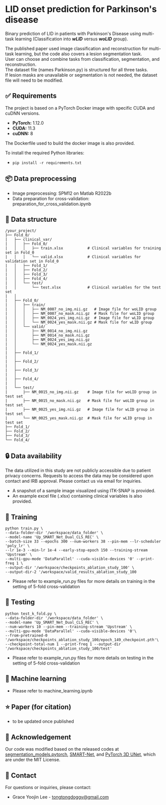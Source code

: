 # LID onset prediction for Parkinson's disease
Binary prediction of LID in patients with Parkinson's Disease using multi-task learning
(Classification into ***wLID*** versus ***woLID*** group).

The published paper used image classification and reconstruction for multi-task learning, but the code also covers a lesion segmentation task.  
User can choose and combine tasks from classification, segmentation, and reconstruction.  
The dataset file (names Parkinson.py) is structured for all three tasks.  
If lesion masks are unavailable or segmentation is not needed, the dataset file will need to be modified.

## ✅ Requirements
The project is based on a PyTorch Docker image with specific CUDA and cuDNN versions.

- **PyTorch:** 1.12.0  
- **CUDA:** 11.3  
- **cuDNN:** 8

The Dockerfile used to build the docker image is also provided.

To install the required Python libraries:  
- ```pip install -r requirements.txt```

## 📦 Data preprocessing
- Image preprocessing: SPM12 on Matlab R2022b  
- Data preparation for cross-validation: preparation_for_cross_validation.ipynb

## 📂 Data structure
    /your_project/
    ├── Fold_0/
    |   ├── clinical_var/
    |   │   ├── Fold_0/
    |   │   │   ├── train.xlsx           # Clinical variables for training set in Fold_0
    |   │   │   └── valid.xlsx           # Clinical variables for validation set in Fold_0
    |   │   ├── Fold_1/
    |   │   ├── Fold_2/
    |   │   ├── Fold_3/
    |   │   ├── Fold_4/
    |   │   └── test/
    |   │       └── test.xlsx            # Clinical variables for the test set
    |   │
    |   ├── Fold_0/
    |   │   ├── train/
    |   │   │   ├── NM_0007_no_img.nii.gz   # Image file for woLID group
    |   │   │   ├── NM_0007_no_mask.nii.gz  # Mask file for woLID group
    |   │   │   ├── NM_0024_yes_img.nii.gz  # Image file for wLID group
    |   │   │   └── NM_0024_yes_mask.nii.gz # Mask file for wLID group
    |   │   └── valid/
    |   │       ├── NM_0014_no_img.nii.gz
    |   │       ├── NM_0014_no_mask.nii.gz
    |   │       ├── NM_0024_yes_img.nii.gz
    |   │       └── NM_0024_yes_mask.nii.gz
    |   │
    |   ├── Fold_1/
    |   │
    |   ├── Fold_2/
    |   │
    |   ├── Fold_3/
    |   │
    |   ├── Fold_4/
    |   │
    |   └── test/
    |       ├── NM_0015_no_img.nii.gz    # Image file for woLID group in test set
    |       ├── NM_0015_no_mask.nii.gz   # Mask file for woLID group in test set
    |       ├── NM_0025_yes_img.nii.gz   # Image file for wLID group in test set
    |       └── NM_0025_yes_mask.nii.gz  # Mask file for wLID group in test set
    ├── Fold_1/
    ├── Fold_2/
    ├── Fold_3/
    └── Fold_4/



## 🔒 Data availability
The data utilized in this study are not publicly accessible due to patient privacy concerns. 
Requests to access the data may be considered upon contact and IRB approval. Please contact us via email for inquiries.

- A snapshot of a sample image visualized using ITK-SNAP is provided.  
- An example excel file (.xlsx) containing clinical variables is also provided.  

## 🚀 Training
    python train.py \
    --data-folder-dir '/workspace/data_folder' \
    --model-name 'Up_SMART_Net_Dual_CLS_REC' \
    --batch-size 33 --epochs 300 --num-workers 38 --pin-mem --lr-scheduler 'poly_lr' \
    --lr 1e-3 --min-lr 1e-4 --early-stop-epoch 150 --training-stream 'Upstream' \
    --multi-gpu-mode 'DataParallel' --cuda-visible-devices '0' --print-freq 1 \
    --output-dir '/workspace/checkpoints_ablation_study_100' \
    --output-dir-2 '/workspace/valid_results_ablation_study_100
- Please refer to example_run.py files for more details on training in the setting of 5-fold cross-validation

## 🧪 Testing
    python test_k_fold.py \
    --data-folder-dir '/workspace/data_folder' \
    --model-name 'Up_SMART_Net_Dual_CLS_REC' \ 
    --num-workers 10 --pin-mem --training-stream 'Upstream' \
    --multi-gpu-mode 'DataParallel' --cuda-visible-devices '0'\
    --from-pretrained-0 '/workspace/checkpoints_ablation_study_100/epoch_149_checkpoint.pth'\
    --checkpoint-total-num 1 --print-freq 1 --output-dir '/workspace/checkpoints_ablation_study_100/test'
- Please refer to example_run.py files for more details on testing in the setting of 5-fold cross-validation

## 🤖 Machine learning
- Please refer to machine_learning.ipynb

## ⭐ Paper (for citation)
- to be updated once published

## 🙏 Acknowledgement
Our code was modified based on the released codes at [segmentation_models.pytorch](https://github.com/qubvel-org/segmentation_models.pytorch), [SMART-Net](https://github.com/mi2rl/SMART-Net), and [PyTorch 3D UNet](https://github.com/wolny/pytorch-3dunet), which are under the MIT License.

## 📧 Contact
For questions or inquiries, please contact:
- Grace Yoojin Lee - tongtongdoggy@gmail.com

